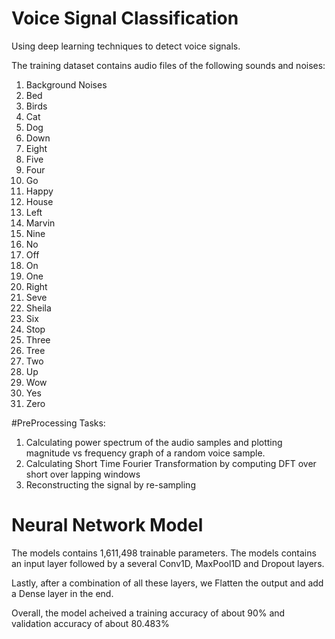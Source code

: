 # Voice Signal Classification

Using deep learning techniques to detect voice signals.

The training dataset contains audio files of the following sounds and noises:
1. Background Noises
2. Bed
3. Birds
4. Cat
5. Dog
6. Down
7. Eight
8. Five
9. Four
10. Go
11. Happy
12. House
13. Left
14. Marvin
15. Nine
16. No
17. Off
18. On
19. One
20. Right
21. Seve
22. Sheila
23. Six
24. Stop
25. Three
26. Tree
27. Two
28. Up
29. Wow
30. Yes
31. Zero

#PreProcessing Tasks:
1. Calculating power spectrum of the audio samples and plotting magnitude vs frequency graph of a random voice sample.
2. Calculating Short Time Fourier Transformation by computing DFT over short over lapping windows
3. Reconstructing the signal by re-sampling

# Neural Network Model

The models contains 1,611,498 trainable parameters. The models contains an input layer followed by a several Conv1D, MaxPool1D and Dropout layers.

Lastly, after a combination of all these layers, we Flatten the output and add a Dense layer in the end.

Overall, the model acheived a training accuracy of about 90% and validation accuracy of about 80.483%



